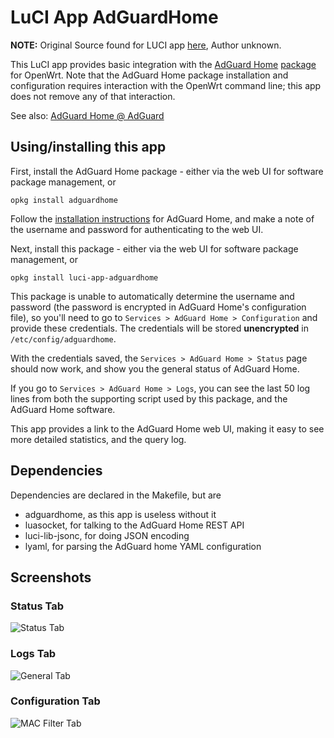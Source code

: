 # LuCI App AdGuardHome

**NOTE:** Original Source found for LUCI app [here](https://github.com/openwrt/luci/tree/3253c2644215a1ea8136199044e06ad5e4fd9de9/applications/luci-app-adguardhome), Author unknown.

This LuCI app provides basic integration with the [AdGuard Home](https://github.com/AdguardTeam/AdGuardHome) [package](https://openwrt.org/packages/pkgdata/adguardhome) for OpenWrt. Note that the AdGuard Home package installation and configuration requires interaction with the OpenWrt command line; this app does not remove any of that interaction.

See also: [AdGuard Home @ AdGuard](https://adguard.com/en/adguard-home/overview.html)

## Using/installing this app

First, install the AdGuard Home package - either via the web UI for software package management, or
```
opkg install adguardhome
```

Follow the [installation instructions](https://openwrt.org/docs/guide-user/services/dns/adguard-home) for AdGuard Home, and make a note of the username and password for authenticating to the web UI.

Next, install this package - either via the web UI for software package management, or
```
opkg install luci-app-adguardhome
```

This package is unable to automatically determine the username and password (the password is encrypted in AdGuard Home's configuration file), so you'll need to go to `Services > AdGuard Home > Configuration` and provide these credentials. The credentials will be stored **unencrypted** in `/etc/config/adguardhome`.

With the credentials saved, the `Services > AdGuard Home > Status` page should now work, and show you the general status of AdGuard Home.

If you go to `Services > AdGuard Home > Logs`, you can see the last 50 log lines from both the supporting script used by this package, and the AdGuard Home software.

This app provides a link to the AdGuard Home web UI, making it easy to see more detailed statistics, and the query log.

## Dependencies

Dependencies are declared in the Makefile, but are

* adguardhome, as this app is useless without it
* luasocket, for talking to the AdGuard Home REST API
* luci-lib-jsonc, for doing JSON encoding
* lyaml, for parsing the AdGuard home YAML configuration

## Screenshots

### Status Tab
![Status Tab](https://github.com/xptsp/openwrt-packages/blob/main/luci-app-adguardhome/.github/images/status.png?raw=true)

### Logs Tab
![General Tab](https://github.com/xptsp/openwrt-packages/blob/main/luci-app-adguardhome/.github/images/logs.png?raw=true)

### Configuration Tab
![MAC Filter Tab](https://github.com/xptsp/openwrt-packages/blob/main/luci-app-adguardhome/.github/images/config.png?raw=true)
